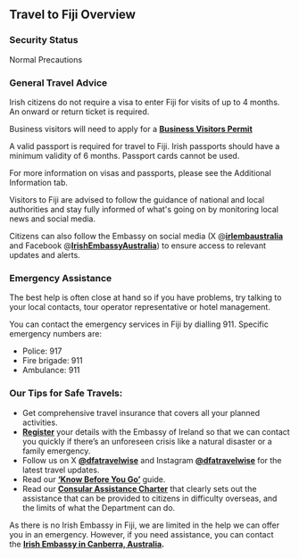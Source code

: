 ## Travel to Fiji Overview

### **Security Status**

Normal Precautions

### **General Travel Advice**

Irish citizens do not require a visa to enter Fiji for visits of up to 4 months. An onward or return ticket is required.

Business visitors will need to apply for a [**Business Visitors Permit**](https://www.immigration.gov.fj/)

A valid passport is required for travel to Fiji. Irish passports should have a minimum validity of 6 months. Passport cards cannot be used.

For more information on visas and passports, please see the Additional Information tab.

Visitors to Fiji are advised to follow the guidance of national and local authorities and stay fully informed of what's going on by monitoring local news and social media.

Citizens can also follow the Embassy on social media (X @[**irlembaustralia**](https://twitter.com/irlembaustralia) and Facebook @[**IrishEmbassyAustralia**](https://www.facebook.com/IrishEmbassyAustralia)) to ensure access to relevant updates and alerts.

### **Emergency Assistance**

The best help is often close at hand so if you have problems, try talking to your local contacts, tour operator representative or hotel management.

You can contact the emergency services in Fiji by dialling 911. Specific emergency numbers are:

* Police: 917
* Fire brigade: 911
* Ambulance: 911

### **Our Tips for Safe Travels:**

* Get comprehensive travel insurance that covers all your planned activities.
* [**Register**](/en/dfa/overseas-travel/citizens-registration/) your details with the Embassy of Ireland so that we can contact you quickly if there’s an unforeseen crisis like a natural disaster or a family emergency.
* Follow us on X [**@dfatravelwise**](https://www.twitter.com/DFATravelWise) and Instagram [**@dfatravelwise**](https://www.instagram.com/dfatravelwise/) for the latest travel updates.
* Read our [**‘Know Before You Go’**](/en/dfa/overseas-travel/know-before-you-go/) guide.
* Read our [**Consular Assistance Charter**](https://www.ireland.ie/en/dfa/overseas-travel/assistance-abroad/consular-assistance-charter/) that clearly sets out the assistance that can be provided to citizens in difficulty overseas, and the limits of what the Department can do.

As there is no Irish Embassy in Fiji, we are limited in the help we can offer you in an emergency. However, if you need assistance, you can contact the [**Irish Embassy in Canberra, Australia**](/en/australia/canberra/)**.**